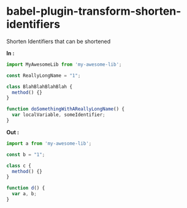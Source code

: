 # babel-plugin-transform-shorten-identifiers

Shorten Identifiers that can be shortened

**In :**

```js
import MyAwesomeLib from 'my-awesome-lib';

const ReallyLongName = "1";

class BlahBlahBlahBlah {
  method() {}
}

function doSomethingWithAReallyLongName() {
  var localVariable, someIdentifier;
}
```

**Out :**

```js
import a from 'my-awesome-lib';

const b = "1";

class c {
  method() {}
}

function d() {
  var a, b;
}
```

